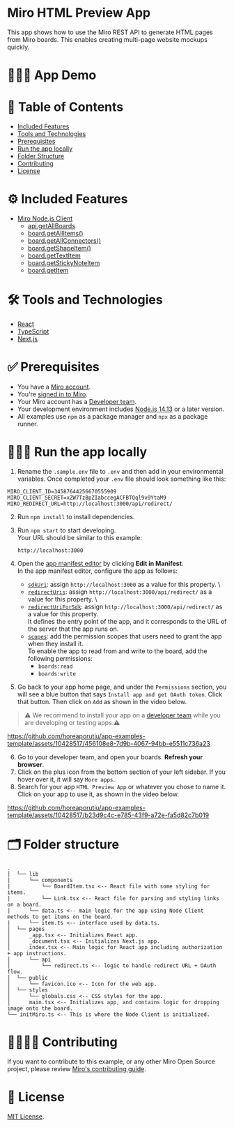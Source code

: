 # Miro HTML Preview App

This app shows how to use the Miro REST API to generate HTML pages from Miro boards. This enables creating multi-page website mockups quickly.

# 👨🏻‍💻 App Demo

# 📒 Table of Contents

- [Included Features](#features)
- [Tools and Technologies](#tools)
- [Prerequisites](#prerequisites)
- [Run the app locally](#run)
- [Folder Structure](#folder)
- [Contributing](#contributing)
- [License](#license)

# ⚙️ Included Features <a name="features"></a>

- [Miro Node.js Client](https://developers.miro.com/docs/web-sdk-reference)
  - [api.getAllBoards](https://miroapp.github.io/api-clients/classes/index._internal_.Api.html#getAllBoards)
  - [board.getAllItems()](https://miroapp.github.io/api-clients/classes/index.Board.html#getAllItems)
  - [board.getAllConnectors()](https://miroapp.github.io/api-clients/classes/index.Board.html#getAllConnectors)
  - [board.getShapeItem()](https://miroapp.github.io/api-clients/classes/index.Board.html#getShapeItem)
  - [board.getTextItem](https://miroapp.github.io/api-clients/classes/index.Board.html#getTextItem)
  - [board.getStickyNoteItem](https://miroapp.github.io/api-clients/classes/index.Board.html#getStickyNoteItem)
  - [board.getItem](https://miroapp.github.io/api-clients/classes/index.Board.html#getItem)

# 🛠️ Tools and Technologies <a name="tools"></a>

- [React](https://react.dev/)
- [TypeScript](https://www.typescriptlang.org/)
- [Next.js](https://nextjs.org/)

# ✅ Prerequisites <a name="prerequisites"></a>

- You have a [Miro account](https://miro.com/signup/).
- You're [signed in to Miro](https://miro.com/login/).
- Your Miro account has a [Developer team](https://developers.miro.com/docs/create-a-developer-team).
- Your development environment includes [Node.js 14.13](https://nodejs.org/en/download) or a later version.
- All examples use `npm` as a package manager and `npx` as a package runner.

# 🏃🏽‍♂️ Run the app locally <a name="run"></a>

1. Rename the `.sample.env` file to `.env` and then add in your environmental variables. Once completed your `.env` file should
   look something like this:

```
MIRO_CLIENT_ID=34587644256670555909
MIRO_CLIENT_SECRET=xZW7TzBpZIabccegACFBTQql9v9YtaM9
MIRO_REDIRECT_URL=http://localhost:3000/api/redirect/
```

2. Run `npm install` to install dependencies.
3. Run `npm start` to start developing. \
   Your URL should be similar to this example:
   ```
   http://localhost:3000
   ```
4. Open the [app manifest editor](https://developers.miro.com/docs/manually-create-an-app#step-2-configure-your-app-in-miro) by clicking **Edit in Manifest**. \
   In the app manifest editor, configure the app as follows:

   - [`sdkUri`](https://developers.miro.com/docs/app-manifest#sdkuri): assign `http://localhost:3000` as a value for this property. \
   - [`redirectUris`](https://developers.miro.com/docs/app-manifest?utm_source=app_manifest_editor#redirecturis): assign `http://localhost:3000/api/redirect/` as a value for this property. \
   - [`redirectUriForSdk`](https://developers.miro.com/docs/app-manifest?utm_source=app_manifest_editor#redirecturiforsdk): assign `http://localhost:3000/api/redirect/` as a value for this property. \
     It defines the entry point of the app, and it corresponds to the URL of the server that the app runs on.
   - [`scopes`](https://developers.miro.com/docs/app-manifest#scopes): add the permission scopes that users need to grant the app when they install it. \
     To enable the app to read from and write to the board, add the following permissions:
     - `boards:read`
     - `boards:write`

5. Go back to your app home page, and under the `Permissions` section, you will see a blue button that says `Install app and get OAuth token`. Click that button. Then click on `Add` as shown in the video below.

> ⚠️ We recommend to install your app on a [developer team](https://developers.miro.com/docs/create-a-developer-team) while you are developing or testing apps.⚠️

https://github.com/horeaporutiu/app-examples-template/assets/10428517/456108e8-7d9b-4067-94bb-e5511c736a23

6. Go to your developer team, and open your boards. <b>Refresh your browser</b>.
7. Click on the plus icon from the bottom section of your left sidebar. If you hover over it, it will say `More apps`.
8. Search for your app `HTML Preview App` or whatever you chose to name it. Click on your app to use it, as shown in the video below.

https://github.com/horeaporutiu/app-examples-template/assets/10428517/b23d9c4c-e785-43f9-a72e-fa5d82c7b019

# 🗂️ Folder structure <a name="folder"></a>

```
.
│  └── lib
|      └── components
|          └── BoardItem.tsx <-- React file with some styling for items.
|          └── Link.tsx <-- React file for parsing and styling links on a board.
|      └── data.ts <-- main logic for the app using Node Client methods to get items on the board.
|      └── item.ts <-- interface used by data.ts.
│  └── pages
│      _app.tsx <-- Initializes React app.
│      _document.tsx <-- Initializes Next.js app.
│      index.tsx <-- Main logic for React app including authorization + app instructions.
│      └── api
│          └── redirect.ts <-- logic to handle redirect URL + OAuth flow.
│  └── public
│      └── favicon.ico <-- Icon for the web app.
│  └── styles
│      └── globals.css <-- CSS styles for the app.
│      main.tsx <-- Initializes app, and contains logic for dropping image onto the board.
└── initMiro.ts <-- This is where the Node Client is initialized.
```

# 🫱🏻‍🫲🏽 Contributing <a name="contributing"></a>

If you want to contribute to this example, or any other Miro Open Source project, please review [Miro's contributing guide](https://github.com/miroapp/app-examples/blob/main/CONTRIBUTING.md).

# 🪪 License <a name="license"></a>

[MIT License](https://github.com/miroapp/app-examples/blob/main/LICENSE).
